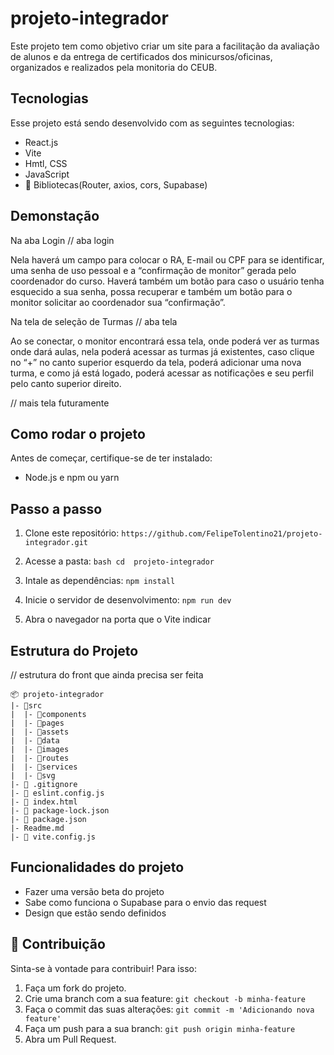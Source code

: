 # projeto-integrador
Este projeto tem como objetivo criar um site para a facilitação da avaliação de alunos e da entrega de certificados dos minicursos/oficinas, organizados e realizados pela monitoria do CEUB.

## Tecnologias
Esse projeto está sendo desenvolvido com as seguintes tecnologias:
- React.js
- Vite
- Hmtl, CSS
- JavaScript
- 🔗 Bibliotecas(Router, axios, cors, Supabase)

## Demonstação

Na aba Login
// aba login

Nela haverá um campo para colocar o RA, E-mail ou CPF para se identificar, uma senha de uso pessoal e a “confirmação de monitor” gerada pelo coordenador do curso. Haverá também um botão para caso o usuário tenha esquecido a sua senha, possa recuperar e também um botão para o monitor solicitar ao coordenador sua “confirmação”.


Na tela de seleção de Turmas
// aba tela

Ao se conectar, o monitor encontrará essa tela, onde poderá ver as turmas onde dará aulas, nela poderá acessar as turmas já existentes, caso clique no “+” no canto superior esquerdo da tela, poderá adicionar uma nova turma, e como já está logado, poderá acessar as notificações e seu perfil pelo canto superior direito.

// mais tela futuramente

## Como rodar o projeto
Antes de começar, certifique-se de ter instalado:
- Node.js e npm ou yarn

## Passo a passo
1) Clone este repositório:
``` https://github.com/FelipeTolentino21/projeto-integrador.git ```

2) Acesse a pasta:
``` bash cd  projeto-integrador ```

3) Intale as dependências:
``` npm install ```

4) Inicie o servidor de desenvolvimento:
```npm run dev```

5) Abra o navegador na porta que o Vite indicar

## Estrutura do Projeto

// estrutura do front que ainda precisa ser feita

``` 
📦 projeto-integrador
|- 📂src
|  |- 📂components
|  |- 📂pages
|  |- 📂assets
|  |- 📂data
|  |- 📂images
|  |- 📂routes
|  |- 📂services
|  |- 📂svg
|- 📜 .gitignore
|- 📜 eslint.config.js
|- 📜 index.html
|- 📜 package-lock.json
|- 📜 package.json
|- Readme.md
|- 📜 vite.config.js
```

## Funcionalidades do projeto
- Fazer uma versão beta do projeto
- Sabe como funciona o Supabase para o envio das request
- Design que estão sendo definidos

## 🤝 Contribuição

Sinta-se à vontade para contribuir! Para isso:
1. Faça um fork do projeto.
2. Crie uma branch com a sua feature: ```git checkout -b minha-feature```
3. Faça o commit das suas alterações: ``` git commit -m 'Adicionando nova feature' ```
4. Faça um push para a sua branch: ``` git push origin minha-feature ```
5. Abra um Pull Request.
